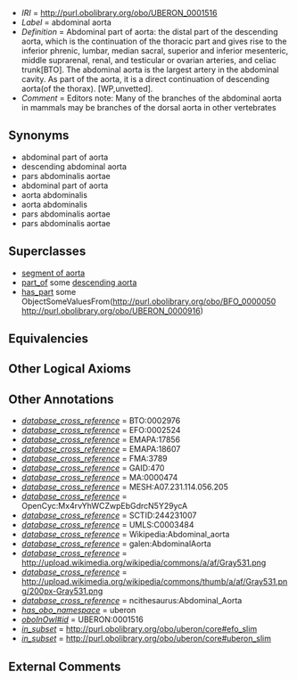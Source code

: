  * *IRI* = http://purl.obolibrary.org/obo/UBERON_0001516
 * *Label* = abdominal aorta
 * *Definition* = Abdominal part of aorta: the distal part of the descending aorta, which is the continuation of the thoracic part and gives rise to the inferior phrenic, lumbar, median sacral, superior and inferior mesenteric, middle suprarenal, renal, and testicular or ovarian arteries, and celiac trunk[BTO]. The abdominal aorta is the largest artery in the abdominal cavity. As part of the aorta, it is a direct continuation of descending aorta(of the thorax). [WP,unvetted].
 * *Comment* = Editors note: Many of the branches of the abdominal aorta in mammals may be branches of the dorsal aorta in other vertebrates

## Synonyms

 * abdominal part of aorta
 * descending abdominal aorta
 * pars abdominalis aortae
 * abdominal part of aorta
 * aorta abdominalis
 * aorta abdominalis
 * pars abdominalis aortae
 * pars abdominalis aortae

## Superclasses

 * [segment of aorta](../../UBERON/00/UBERON_0005800.md)
 * [part_of](../../BFO/50/BFO_0000050.md) some [descending aorta](../../UBERON/14/UBERON_0001514.md)
 * [has_part](../../BFO/51/BFO_0000051.md) some ObjectSomeValuesFrom(<http://purl.obolibrary.org/obo/BFO_0000050> <http://purl.obolibrary.org/obo/UBERON_0000916>)

## Equivalencies


## Other Logical Axioms


## Other Annotations

 * *[database_cross_reference](../../ef/oboInOwl#hasDbXref.md)* = BTO:0002976
 * *[database_cross_reference](../../ef/oboInOwl#hasDbXref.md)* = EFO:0002524
 * *[database_cross_reference](../../ef/oboInOwl#hasDbXref.md)* = EMAPA:17856
 * *[database_cross_reference](../../ef/oboInOwl#hasDbXref.md)* = EMAPA:18607
 * *[database_cross_reference](../../ef/oboInOwl#hasDbXref.md)* = FMA:3789
 * *[database_cross_reference](../../ef/oboInOwl#hasDbXref.md)* = GAID:470
 * *[database_cross_reference](../../ef/oboInOwl#hasDbXref.md)* = MA:0000474
 * *[database_cross_reference](../../ef/oboInOwl#hasDbXref.md)* = MESH:A07.231.114.056.205
 * *[database_cross_reference](../../ef/oboInOwl#hasDbXref.md)* = OpenCyc:Mx4rvYhWCZwpEbGdrcN5Y29ycA
 * *[database_cross_reference](../../ef/oboInOwl#hasDbXref.md)* = SCTID:244231007
 * *[database_cross_reference](../../ef/oboInOwl#hasDbXref.md)* = UMLS:C0003484
 * *[database_cross_reference](../../ef/oboInOwl#hasDbXref.md)* = Wikipedia:Abdominal_aorta
 * *[database_cross_reference](../../ef/oboInOwl#hasDbXref.md)* = galen:AbdominalAorta
 * *[database_cross_reference](../../ef/oboInOwl#hasDbXref.md)* = http://upload.wikimedia.org/wikipedia/commons/a/af/Gray531.png
 * *[database_cross_reference](../../ef/oboInOwl#hasDbXref.md)* = http://upload.wikimedia.org/wikipedia/commons/thumb/a/af/Gray531.png/200px-Gray531.png
 * *[database_cross_reference](../../ef/oboInOwl#hasDbXref.md)* = ncithesaurus:Abdominal_Aorta
 * *[has_obo_namespace](../../ce/oboInOwl#hasOBONamespace.md)* = uberon
 * *[oboInOwl#id](../../id/oboInOwl#id.md)* = UBERON:0001516
 * *[in_subset](../../et/oboInOwl#inSubset.md)* = http://purl.obolibrary.org/obo/uberon/core#efo_slim
 * *[in_subset](../../et/oboInOwl#inSubset.md)* = http://purl.obolibrary.org/obo/uberon/core#uberon_slim

## External Comments

